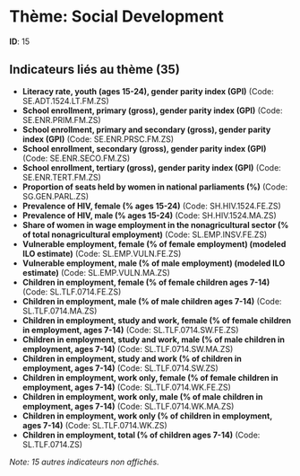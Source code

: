 # Thème: Social Development

**ID**: 15

## Indicateurs liés au thème (35)

- **Literacy rate, youth (ages 15-24), gender parity index (GPI)** (Code: SE.ADT.1524.LT.FM.ZS)
- **School enrollment, primary (gross), gender parity index (GPI)** (Code: SE.ENR.PRIM.FM.ZS)
- **School enrollment, primary and secondary (gross), gender parity index (GPI)** (Code: SE.ENR.PRSC.FM.ZS)
- **School enrollment, secondary (gross), gender parity index (GPI)** (Code: SE.ENR.SECO.FM.ZS)
- **School enrollment, tertiary (gross), gender parity index (GPI)** (Code: SE.ENR.TERT.FM.ZS)
- **Proportion of seats held by women in national parliaments (%)** (Code: SG.GEN.PARL.ZS)
- **Prevalence of HIV, female (% ages 15-24)** (Code: SH.HIV.1524.FE.ZS)
- **Prevalence of HIV, male (% ages 15-24)** (Code: SH.HIV.1524.MA.ZS)
- **Share of women in wage employment in the nonagricultural sector (% of total nonagricultural employment)** (Code: SL.EMP.INSV.FE.ZS)
- **Vulnerable employment, female (% of female employment) (modeled ILO estimate)** (Code: SL.EMP.VULN.FE.ZS)
- **Vulnerable employment, male (% of male employment) (modeled ILO estimate)** (Code: SL.EMP.VULN.MA.ZS)
- **Children in employment, female (% of female children ages 7-14)** (Code: SL.TLF.0714.FE.ZS)
- **Children in employment, male (% of male children ages 7-14)** (Code: SL.TLF.0714.MA.ZS)
- **Children in employment, study and work, female (% of female children in employment, ages 7-14)** (Code: SL.TLF.0714.SW.FE.ZS)
- **Children in employment, study and work, male (% of male children in employment, ages 7-14)** (Code: SL.TLF.0714.SW.MA.ZS)
- **Children in employment, study and work (% of children in employment, ages 7-14)** (Code: SL.TLF.0714.SW.ZS)
- **Children in employment, work only, female (% of female children in employment, ages 7-14)** (Code: SL.TLF.0714.WK.FE.ZS)
- **Children in employment, work only, male (% of male children in employment, ages 7-14)** (Code: SL.TLF.0714.WK.MA.ZS)
- **Children in employment, work only (% of children in employment, ages 7-14)** (Code: SL.TLF.0714.WK.ZS)
- **Children in employment, total (% of children ages 7-14)** (Code: SL.TLF.0714.ZS)

*Note: 15 autres indicateurs non affichés.*
